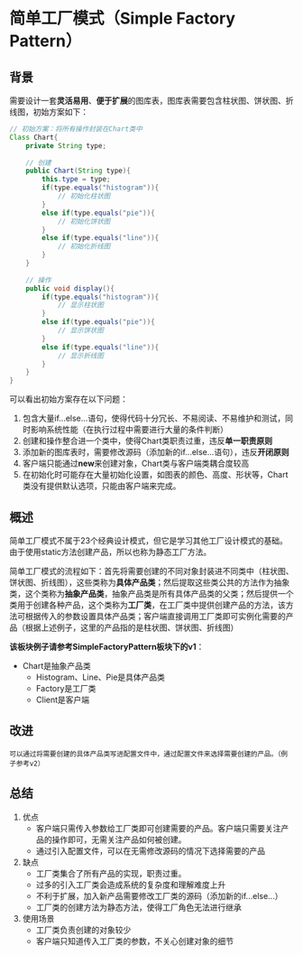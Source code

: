 # 简单工厂模式（Simple Factory Pattern）

## 背景
   需要设计一套**灵活易用**、**便于扩展**的图库表，图库表需要包含柱状图、饼状图、折线图，初始方案如下：

```java
// 初始方案：将所有操作封装在Chart类中
Class Chart{
    private String type;
    
    // 创建
    public Chart(String type){
        this.type = type;
        if(type.equals("histogram")){
            // 初始化柱状图
        }
        else if(type.equals("pie")){
            // 初始化饼状图
        }
        else if(type.equals("line")){
            // 初始化折线图
        }
    }
    
    // 操作
    public void display(){
        if(type.equals("histogram")){
            // 显示柱状图
        }
        else if(type.equals("pie")){
            // 显示饼状图
        }
        else if(type.equals("line")){
            // 显示折线图
        }
    }
}
```

   可以看出初始方案存在以下问题：

1. 包含大量if...else...语句，使得代码十分冗长、不易阅读、不易维护和测试，同时影响系统性能（在执行过程中需要进行大量的条件判断）
2. 创建和操作整合进一个类中，使得Chart类职责过重，违反**单一职责原则**
3. 添加新的图库表时，需要修改源码（添加新的if...else...语句），违反**开闭原则**
4. 客户端只能通过**new**来创建对象，Chart类与客户端类耦合度较高
5. 在初始化时可能存在大量初始化设置，如图表的颜色、高度、形状等，Chart类没有提供默认选项，只能由客户端来完成。



## 概述

   简单工厂模式不属于23个经典设计模式，但它是学习其他工厂设计模式的基础。由于使用static方法创建产品，所以也称为静态工厂方法。

   简单工厂模式的流程如下：首先将需要创建的不同对象封装进不同类中（柱状图、饼状图、折线图），这些类称为**具体产品类**；然后提取这些类公共的方法作为抽象类，这个类称为**抽象产品类**，抽象产品类是所有具体产品类的父类；然后提供一个类用于创建各种产品，这个类称为**工厂类**，在工厂类中提供创建产品的方法，该方法可根据传入的参数设置具体产品类；客户端直接调用工厂类即可实例化需要的产品（根据上述例子，这里的产品指的是柱状图、饼状图、折线图）

   **该板块例子请参考SimpleFactoryPattern板块下的v1**：

   - Chart是抽象产品类
     - Histogram、Line、Pie是具体产品类
     - Factory是工厂类
     - Client是客户端



## 改进

	可以通过将需要创建的具体产品类写进配置文件中，通过配置文件来选择需要创建的产品。（例子参考v2）



## 总结

1. 优点
   - 客户端只需传入参数给工厂类即可创建需要的产品。客户端只需要关注产品的操作即可，无需关注产品如何被创建。
   - 通过引入配置文件，可以在无需修改源码的情况下选择需要的产品
2. 缺点
   - 工厂类集合了所有产品的实现，职责过重。
   - 过多的引入工厂类会造成系统的复杂度和理解难度上升
   - 不利于扩展，加入新产品需要修改工厂类的源码（添加新的if...else...）
   - 工厂类的创建方法为静态方法，使得工厂角色无法进行继承
3. 使用场景
   - 工厂类负责创建的对象较少
   - 客户端只知道传入工厂类的参数，不关心创建对象的细节
